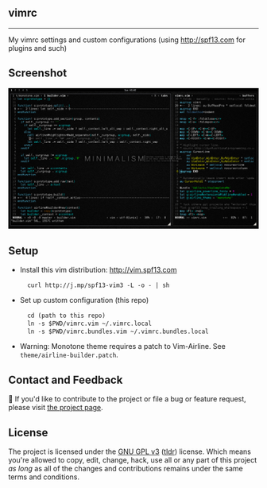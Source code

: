 ## vimrc
---

My vimrc settings and custom configurations (using http://spf13.com for plugins and such) 

## Screenshot

![Screenshot](https://github.com/asphxia/vimrc/blob/master/screenshot.png?raw=true)

## Setup

* Install this vim distribution: http://vim.spf13.com

        curl http://j.mp/spf13-vim3 -L -o - | sh


* Set up custom configuration (this repo)

        cd (path to this repo)
        ln -s $PWD/vimrc.vim ~/.vimrc.local
        ln -s $PWD/vimrc.bundles.vim ~/.vimrc.bundles.local

* Warning: Monotone theme requires a patch to Vim-Airline. See ``theme/airline-builder.patch``.

## Contact and Feedback

If you'd like to contribute to the project or file a bug or feature request, please visit [the project page][1].

## License

The project is licensed under the [GNU GPL v3][2] ([tldr][3]) license. Which means you're allowed to copy, edit, change, hack, use all or any part of this project *as long* as all of the changes and contributions remains under the same terms and conditions.

  [1]: https://github.com/asphxia/vimrc/
  [2]: http://www.gnu.org/licenses/gpl.html
  [3]: http://www.tldrlegal.com/license/gnu-general-public-license-v3-(gpl-3)
